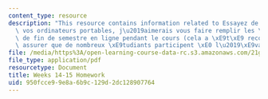 ```yaml
---
content_type: resource
description: "This resource contains information related to Essayez de tous apporter\
  \ vos ordinateurs portables, j\u2019aimerais vous faire remplir les \xE9valuations\
  \ de fin de semestre en ligne pendant le cours (cela a \xE9t\xE9 recommand\xE9 pour\
  \ assurer que de nombreux \xE9tudiants participent \xE0 l\u2019\xE9valuation)."
file: /media/https%3A/open-learning-course-data-rc.s3.amazonaws.com/21g-315-cross-cultural-perspectives-on-contemporary-french-society-fall-2011/950fcce99e8a6b9c129d2dc128907764_MIT21G_315F11_hmkwk14_15.pdf
file_type: application/pdf
resourcetype: Document
title: Weeks 14-15 Homework
uid: 950fcce9-9e8a-6b9c-129d-2dc128907764
---
```

